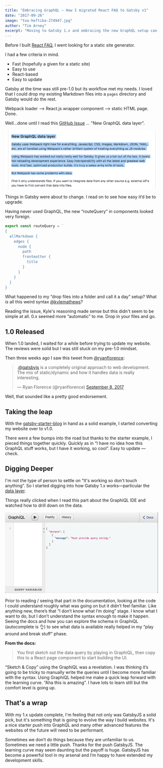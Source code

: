```yaml
---
title: "Embracing GraphQL — How I migrated React FAQ to Gatsby v1"
date: "2017-09-26"
image: "toa-heftiba-274947.jpg"
author: "Tim Arney"
excerpt: "Moving to Gatsby 1.x and embracing the new GraphQL setup can be daunting but the effort is going to payoff"
---
```


Before I built [React FAQ](https://reactfaq.site/), I went looking for a static site generator.

I had a few criteria in mind.

* Fast (hopefully a given for a static site)
* Easy to use
* React-based
* Easy to update

Gatsby at the time was still pre-1.0 but its workflow met my needs. I loved that I could drop my existing Markdown files into a `pages` directory and Gatsby would do the rest.

Webpack loader —> React.js wrapper component —> static HTML page. Done.

Well...done until I read this [GitHub Issue](https://github.com/gatsbyjs/gatsby/issues/420) … "New GraphQL data layer".

![issue-420](issue-420.png) 

Things in Gatsby were about to change. I read on to see how easy it’d be to upgrade.

Having never used GraphQL, the new “routeQuery” in components looked very foreign.

```javascript
export const routeQuery = `
{
  allMarkdown {
    edges {
      node {
        path
        frontmatter {
          title
        }
      }
    }
  }
}
```

What happened to my “drop files into a folder and call it a day” setup?  What _is_ all this weird syntax [@kylemathews](https://twitter.com/kylemathews)?

Reading the issue, Kyle's reasoning made sense but this didn't seem to be simple at all. 0.x seemed more “automatic” to me.  Drop in your files and go.

## 1.0 Released

When 1.0 landed, I waited for a while before trying to update my website.  The reviews were solid but I was still stuck on my pre-1.0 mindset.

Then three weeks ago I saw this tweet from [@ryanflorence](https://twitter.com/ryanflorence):

<blockquote class="twitter-tweet" data-lang="en"><p lang="en" dir="ltr">.<a href="https://twitter.com/gatsbyjs">@gatsbyjs</a> is a completely original approach to web development. The mix of static/dynamic and how it handles data is really interesting.</p>&mdash; Ryan Florence (@ryanflorence) <a href="https://twitter.com/ryanflorence/status/906233888560758784">September 8, 2017</a></blockquote>

Well, that sounded like a pretty good endorsement.

## Taking the leap

With the [gatsby-starter-blog](https://github.com/gatsbyjs/gatsby-starter-blog) in hand as a solid example, I started converting my website over to v1.0.

There were a few bumps into the road but thanks to the starter example, I pieced things together quickly.  Quickly as in “I have no idea how this GraphQL stuff works, but I have it working, so cool”.  Easy to update — check.

## Digging Deeper

I'm not the type of person to settle on “It's working so don't touch anything”. So I started digging into how Gatsby 1.x works—particular the [data layer](https://www.gatsbyjs.org/tutorial/part-four/#data-in-gatsby).

Things really clicked when I read this part about the GraphiQL IDE and watched how to drill down on the data.

![GraphiQL](graphiql.gif) 

Prior to reading / seeing that part in the documentation, looking at the code I could understand roughly what was going on but it didn’t feel familiar.  Like anything new, there’s that “I don’t know what I’m doing” stage.  I know what I want to do, but I don’t understand the syntax enough to make it happen.  Seeing the docs and how you can explore the schema in GraphiQL (autocomplete is 👌) to see what data is available really helped in my “play around and break stuff” phase.  

**From the docs:**
> You first sketch out the data query by playing in GraphiQL, then copy this to a React page component to start building the UI.

“Sketch & Copy” using the GraphiQL was a revelation.  I was thinking it’s going to be tricky to manually write the queries until I become more familiar with the syntax.  Using GraphiQL helped me make a quick leap forward with the learning curve.  “Aha this is amazing”.  I have lots to learn still but the comfort level is going up.

## That's a wrap

With my 1.x update complete, I'm feeling that not only was GatsbyJS a solid pick, but it's something that is going to evolve the way I build websites. It's a nice starter push into GraphQL and many other advanced features the websites of the future will need to be performant.  

Sometimes we don’t do things because they are unfamiliar to us.  Sometimes we need a little push.  Thanks for the push GatsbyJS.  The learning curve may seem daunting but the payoff is huge. GatsbyJS has become a powerful tool in my arsenal and I’m happy to have extended my development skills.
